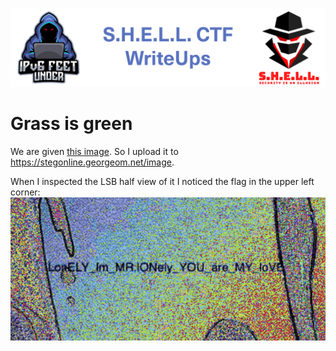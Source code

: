 ![S.H.E.L.L.CTF](../../banner.png)

# Grass is green

We are given [this image](/grass_is_green.jpg).
So I upload it to https://stegonline.georgeom.net/image.


When I inspected the LSB half view of it I noticed the flag in the upper left corner:
![LSB_HALF](LSB_HALF.png)
